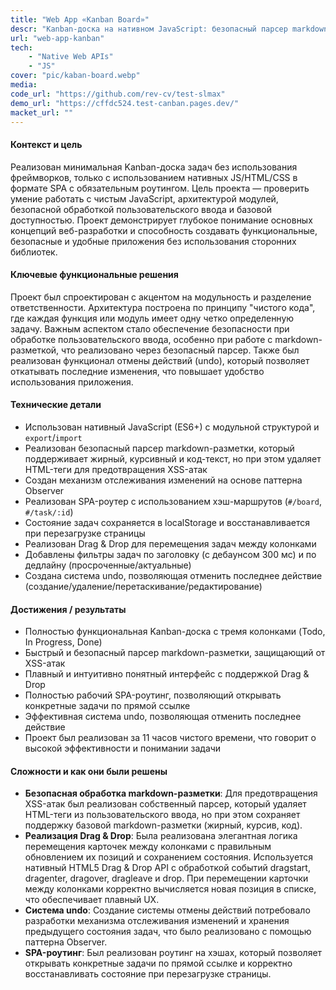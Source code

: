 ```yaml
---
title: "Web App «Kanban Board»"
descr: "Kanban-доска на нативном JavaScript: безопасный парсер markdown, Drag & Drop, SPA-роутинг, система undo. Проект без фреймворков с модульной архитектурой и полным функционалом задач."
url: "web-app-kanban"
tech:
    - "Native Web APIs"
    - "JS"
cover: "pic/kaban-board.webp"
media:
code_url: "https://github.com/rev-cv/test-slmax"
demo_url: "https://cffdc524.test-canban.pages.dev/"
macket_url: ""
---
```


#### Контекст и цель

Реализован минимальная Kanban-доска задач без использования фреймворков, только с использованием нативных JS/HTML/CSS в формате SPA с обязательным роутингом. Цель проекта — проверить умение работать с чистым JavaScript, архитектурой модулей, безопасной обработкой пользовательского ввода и базовой доступностью. Проект демонстрирует глубокое понимание основных концепций веб-разработки и способность создавать функциональные, безопасные и удобные приложения без использования сторонних библиотек.

#### Ключевые функциональные решения

Проект был спроектирован с акцентом на модульность и разделение ответственности. Архитектура построена по принципу "чистого кода", где каждая функция или модуль имеет одну четко определенную задачу. Важным аспектом стало обеспечение безопасности при обработке пользовательского ввода, особенно при работе с markdown-разметкой, что реализовано через безопасный парсер. Также был реализован функционал отмены действий (undo), который позволяет откатывать последние изменения, что повышает удобство использования приложения.

#### Технические детали

- Использован нативный JavaScript (ES6+) с модульной структурой и `export`/`import`
- Реализован безопасный парсер markdown-разметки, который поддерживает жирный, курсивный и код-текст, но при этом удаляет HTML-теги для предотвращения XSS-атак
- Создан механизм отслеживания изменений на основе паттерна Observer
- Реализован SPA-роутер с использованием хэш-маршрутов (`#/board`, `#/task/:id`)
- Состояние задач сохраняется в localStorage и восстанавливается при перезагрузке страницы
- Реализован Drag & Drop для перемещения задач между колонками
- Добавлены фильтры задач по заголовку (с дебаунсом 300 мс) и по дедлайну (просроченные/актуальные)
- Создана система undo, позволяющая отменить последнее действие (создание/удаление/перетаскивание/редактирование)

#### Достижения / результаты

- Полностью функциональная Kanban-доска с тремя колонками (Todo, In Progress, Done)
- Быстрый и безопасный парсер markdown-разметки, защищающий от XSS-атак
- Плавный и интуитивно понятный интерфейс с поддержкой Drag & Drop
- Полностью рабочий SPA-роутинг, позволяющий открывать конкретные задачи по прямой ссылке
- Эффективная система undo, позволяющая отменить последнее действие
- Проект был реализован за 11 часов чистого времени, что говорит о высокой эффективности и понимании задачи

#### Сложности и как они были решены

- **Безопасная обработка markdown-разметки**: Для предотвращения XSS-атак был реализован собственный парсер, который удаляет HTML-теги из пользовательского ввода, но при этом сохраняет поддержку базовой markdown-разметки (жирный, курсив, код).
- **Реализация Drag & Drop**: Была реализована элегантная логика перемещения карточек между колонками с правильным обновлением их позиций и сохранением состояния. Используется нативный HTML5 Drag & Drop API с обработкой событий dragstart, dragenter, dragover, dragleave и drop. При перемещении карточки между колонками корректно вычисляется новая позиция в списке, что обеспечивает плавный UX.
- **Система undo**: Создание системы отмены действий потребовало разработки механизма отслеживания изменений и хранения предыдущего состояния задач, что было реализовано с помощью паттерна Observer.
- **SPA-роутинг**: Был реализован роутинг на хэшах, который позволяет открывать конкретные задачи по прямой ссылке и корректно восстанавливать состояние при перезагрузке страницы.
